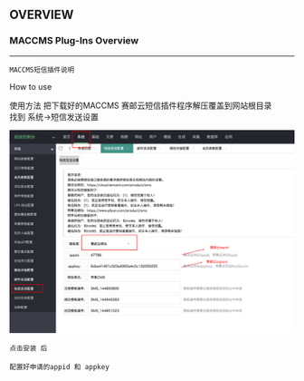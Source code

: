 ## OVERVIEW

### MACCMS Plug-Ins Overview

------
	MACCMS短信插件说明
How to use

使用方法
    把下载好的MACCMS 赛邮云短信插件程序解压覆盖到网站根目录    
    找到 系统->短信发送设置

    
![Submail](./markdown/1.png)

    点击安装 后
    
    配置好申请的appid 和 appkey
